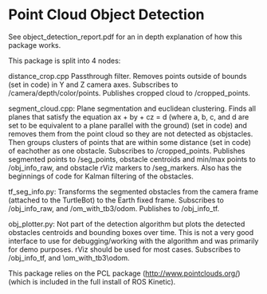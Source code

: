 # Point Cloud Object Detection
See object_detection_report.pdf for an in depth explanation of how this package works.

This package is split into 4 nodes: 

distance_crop.cpp
Passthrough filter. Removes points outside of bounds (set in code) in Y and Z camera axes. Subscribes to /camera/depth/color/points. Publishes cropped cloud to /cropped_points.

segment_cloud.cpp:
Plane segmentation and euclidean clustering. Finds all planes that satisfy the equation ax + by + cz = d (where a, b, c, and d are set to be equivalent to a plane parallel with the ground) (set in code) and removes them from the point cloud so they are not detected as objstacles. Then groups clusters of points that are within some distance (set in code) of eachother as one obstacle. Subscribes to /cropped_points. Publishes segmented points to /seg_points, obstacle centroids and min/max points to /obj_info_raw, and obstacle rViz markers to /seg_markers. Also has the beginnings of code for Kalman filtering of the obstacles.

tf_seg_info.py:
Transforms the segmented obstacles from the camera frame (attached to the TurtleBot) to the Earth fixed frame. Subscribes to /obj_info_raw, and /om_with_tb3/odom. Publishes to /obj_info_tf.

obj_plotter.py:
Not part of the detection algorithm but plots the detected obstacles centroids and bounding boxes over time. This is not a very good interface to use for debugging/working with the algorithm and was primarily for demo purposes. rViz should be used for most cases. Subscribes to /obj_info_tf, and \om_with_tb3\odom.

This package relies on the PCL package (http://www.pointclouds.org/) (which is included in the full install of ROS Kinetic).

